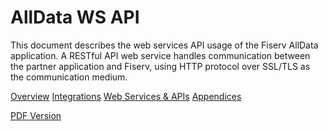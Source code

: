 # AllData WS API

This document describes the web services API usage of the Fiserv AllData application. A RESTful API web service handles communication between the partner application and Fiserv, using HTTP protocol over SSL/TLS as the communication medium.

<a href="./ws-api/overview.md">Overview</a>
<a href="./ws-api/integrations.md">Integrations</a>
<a href="./ws-api/webservices-apis.md">Web Services & APIs</a>
<a href="./ws-api/appendices.md">Appendices</a>

[PDF Version](https://raw.githubusercontent.com/Fiserv/alldata/develop/docs/documentation/pdfs/AllData%20WS%20API%20Specs%204.1.pdf)

